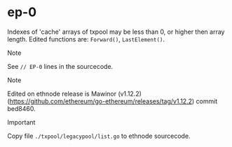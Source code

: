 # ep-0

Indexes of 'cache' arrays of txpool may be less than 0, or higher then array length.
Edited functions are: ```Forward()```, ```LastElement()```.

> [!NOTE]
> See ```// EP-0``` lines in the sourcecode.

> [!NOTE]
> Edited on ethnode release is Mawinor (v1.12.2) (https://github.com/ethereum/go-ethereum/releases/tag/v1.12.2) commit bed8460.

> [!IMPORTANT]
> Copy file ```./txpool/legacypool/list.go``` to ethnode sourcecode.
